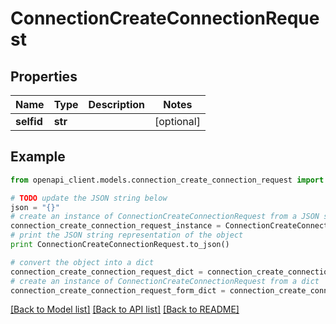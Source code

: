 # ConnectionCreateConnectionRequest


## Properties
Name | Type | Description | Notes
------------ | ------------- | ------------- | -------------
**selfid** | **str** |  | [optional] 

## Example

```python
from openapi_client.models.connection_create_connection_request import ConnectionCreateConnectionRequest

# TODO update the JSON string below
json = "{}"
# create an instance of ConnectionCreateConnectionRequest from a JSON string
connection_create_connection_request_instance = ConnectionCreateConnectionRequest.from_json(json)
# print the JSON string representation of the object
print ConnectionCreateConnectionRequest.to_json()

# convert the object into a dict
connection_create_connection_request_dict = connection_create_connection_request_instance.to_dict()
# create an instance of ConnectionCreateConnectionRequest from a dict
connection_create_connection_request_form_dict = connection_create_connection_request.from_dict(connection_create_connection_request_dict)
```
[[Back to Model list]](../README.md#documentation-for-models) [[Back to API list]](../README.md#documentation-for-api-endpoints) [[Back to README]](../README.md)



